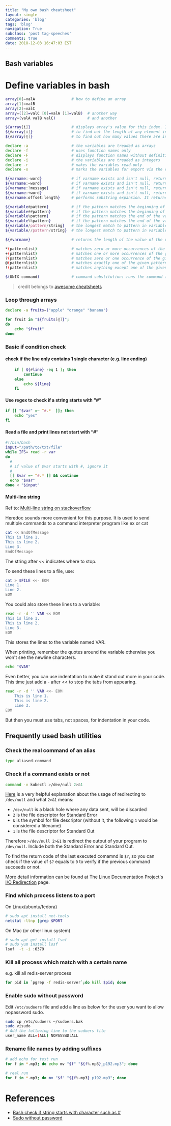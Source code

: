 ```yaml
---
title: "My own bash cheatsheet"
layout: single
categories: 'blog'
tags: 'blog'
navigation: True
subclass: 'post tag-speeches'
comments: true
date: 2018-12-03 16:47:03 EST
---
```



## Bash variables

# Define variables in bash

```bash
array[0]=valA                # how to define an array
array[1]=valB
array[2]=valC
array=([2]=valC [0]=valA [1]=valB)  # another way
array=(valA valB valC)              # and another

${array[i]}                  # displays array's value for this index. If no index is supplied, array element 0 is assumed
${#array[i]}                 # to find out the length of any element in the array
${#array[@]}                 # to find out how many values there are in the array

declare -a                   # the variables are treaded as arrays
declare -f                   # uses function names only
declare -F                   # displays function names without definitions
declare -i                   # the variables are treaded as integers
declare -r                   # makes the variables read-only
declare -x                   # marks the variables for export via the environment

${varname:-word}             # if varname exists and isn't null, return its value; otherwise return word
${varname:=word}             # if varname exists and isn't null, return its value; otherwise set it word and then return its value
${varname:?message}          # if varname exists and isn't null, return its value; otherwise print varname, followed by message and abort the current command or script
${varname:+word}             # if varname exists and isn't null, return word; otherwise return null
${varname:offset:length}     # performs substring expansion. It returns the substring of $varname starting at offset and up to length characters

${variable#pattern}          # if the pattern matches the beginning of the variable's value, delete the shortest part that matches and return the rest
${variable##pattern}         # if the pattern matches the beginning of the variable's value, delete the longest part that matches and return the rest
${variable%pattern}          # if the pattern matches the end of the variable's value, delete the shortest part that matches and return the rest
${variable%%pattern}         # if the pattern matches the end of the variable's value, delete the longest part that matches and return the rest
${variable/pattern/string}   # the longest match to pattern in variable is replaced by string. Only the first match is replaced
${variable//pattern/string}  # the longest match to pattern in variable is replaced by string. All matches are replaced

${#varname}                  # returns the length of the value of the variable as a character string

*(patternlist)               # matches zero or more occurrences of the given patterns
+(patternlist)               # matches one or more occurrences of the given patterns
?(patternlist)               # matches zero or one occurrence of the given patterns
@(patternlist)               # matches exactly one of the given patterns
!(patternlist)               # matches anything except one of the given patterns

$(UNIX command)              # command substitution: runs the command and returns standard output

```

> credit belongs to [awesome cheatsheets](https://github.com/LeCoupa/awesome-cheatsheets/blob/master/languages/bash.sh)

### Loop through arrays

```bash
declare -a fruits=("apple" "orange" "banana")

for fruit in "${fruits[@]}";
do
    echo "$fruit"
done
```

### Basic if condition check

#### check if the line only contains 1 single character (e.g. line ending)

```bash
    if [ ${#line} -eq 1 ]; then
        continue
    else
        echo ${line}
    fi
```

#### Use regex to check if a string starts with "#"

```bash
if [[ "$var" =~ ^#.*  ]]; then
    echo "yes"
fi
```

#### Read a file and print lines not start with “#”

```bash
#!/bin/bash
input="/path/to/txt/file"
while IFS= read -r var
do
  #
  # if value of $var starts with #, ignore it
  #
  [[ $var =~ ^#.* ]] && continue
  echo "$var"
done < "$input"
```

#### Multi-line string

Ref to: [Multi-line string on stackoverflow](https://stackoverflow.com/questions/23929235/multi-line-string-with-extra-space-preserved-indentation)

Heredoc sounds more convenient for this purpose. It is used to send multiple commands to a command interpreter program like ex or cat

```bash
cat << EndOfMessage
This is line 1.
This is line 2.
Line 3.
EndOfMessage
```
The string after << indicates where to stop.

To send these lines to a file, use:

```bash
cat > $FILE <<- EOM
Line 1.
Line 2.
EOM
```
You could also store these lines to a variable:

```bash
read -r -d '' VAR << EOM
This is line 1.
This is line 2.
Line 3.
EOM
```
This stores the lines to the variable named VAR.

When printing, remember the quotes around the variable otherwise you won't see the newline characters.

```bash
echo "$VAR"
```
Even better, you can use indentation to make it stand out more in your code. This time just add a - after << to stop the tabs from appearing.

```bash
read -r -d '' VAR <<- EOM
    This is line 1.
    This is line 2.
    Line 3.
EOM
```

But then you must use tabs, not spaces, for indentation in your code.


## Frequently used bash utilities

### Check the real command of an alias

```bash
type aliased-command
```

### Check if a command exists or not

```bash
command -v kubectl >/dev/null 2>&1
```

[Here](https://unix.stackexchange.com/questions/163352/what-does-dev-null-21-mean-in-this-article-of-crontab-basics) is a very helpful explanation about the usage of redirecting to `/dev/null` and what `2>&1` means:

- `/dev/null` is a black hole where any data sent, will be discarded
- `2` is the file descriptor for Standard Error
- `&` is the symbol for file descriptor (without it, the following `1` would be considered a filename)
- `1` is the file descriptor for Standard Out

Therefore `>/dev/null 2>&1` is redirect the output of your program to `/dev/null`. Include both the Standard Error and Standard Out.

To find the return code of the last executed comamnd is `$?`, so you can check if the value of `$?` equals to `0` to verify if the previous command succeeds or not.

More detail information can be found at The Linux Documentation Project's [I/O Redirection](http://www.tldp.org/LDP/abs/html/io-redirection.html) page.

### Find which process listens to a port

On Linux(ubuntu/fedora)

```bash
# sudo apt install net-tools
netstat -ltnp |grep $PORT
```

On Mac (or other linux system)

```bash
# sudo apt-get install lsof
# sudo yum install losf
lsof  -t -i :6379
```

### Kill all process which match with a certain name

e.g. kill all redis-server process

```bash
for pid in `pgrep -f redis-server`;do kill $pid; done
```

### Enable sudo without password

Edit `/etc/sudoers` file and add a line as below for the user you want to allow nopassword sudo.



```bash
sudo cp /etc/sudoers ~/sudoers.bak
sudo visudo
# Add the following line to the sudoers file
user_name ALL=(ALL) NOPASSWD:ALL
```

### Rename file names by adding suffixes

```bash
# add echo for test run
for f in *.mp3; do echo mv "$f" "${f%.mp3}_p192.mp3"; done

# real run
for f in *.mp3; do mv "$f" "${f%.mp3}_p192.mp3"; done
```


# References

- [Bash check if string starts with character such as #](https://www.cyberciti.biz/faq/bash-check-if-string-starts-with-character-such-as/)
- [Sudo without password](https://linuxhandbook.com/sudo-without-password/)

